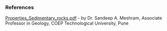 ### References
[Properties_Sedimentary_rocks.pdf](https://github.com/virtual-labs/exp-sedimentary-rocks-identification-coep/files/10013129/Properties_Sedimentary_rocks.pdf) - by Dr. Sandeep A. Meshram, Associate Professor in Geology, COEP Technological University, Pune
